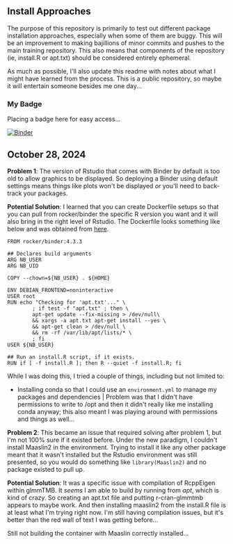 ## Install Approaches

The purpose of this repository is primarily to test out different package installation approaches, especially when some of them are buggy. This will be an improvement to making bajillions of minor commits and pushes to the main training repository. This also means that components of the repository (ie, install.R or apt.txt) should be considered entirely ephemeral.

As much as possible, I'll also update this readme with notes about what I might have learned from the process. This is a public repository, so maybe it will entertain someone besides me one day...

### My Badge

Placing a badge here for easy access...

[![Binder](https://mybinder.org/badge_logo.svg)](https://mybinder.org/v2/gh/ktmbiome-niaid/install-approaches/HEAD?urlpath=rstudio)

## October 28, 2024

**Problem 1**: The version of Rstudio that comes with Binder by default is too old to allow graphics to be displayed. So deploying a Binder using default settings means things like plots won't be displayed *or* you'll need to back-track your packages.

**Potential Solution**: I learned that you can create Dockerfile setups so that you can pull from rocker/binder the specific R version you want and it will also bring in the right level of Rstudio. The Dockerfile looks something like below and was obtained from [here](https://github.com/yuvipanda/rstudio-binder-template).

```
FROM rocker/binder:4.3.3

## Declares build arguments
ARG NB_USER
ARG NB_UID

COPY --chown=${NB_USER} . ${HOME}

ENV DEBIAN_FRONTEND=noninteractive
USER root
RUN echo "Checking for 'apt.txt'..." \
        ; if test -f "apt.txt" ; then \
        apt-get update --fix-missing > /dev/null\
        && xargs -a apt.txt apt-get install --yes \
        && apt-get clean > /dev/null \
        && rm -rf /var/lib/apt/lists/* \
        ; fi
USER ${NB_USER}

## Run an install.R script, if it exists.
RUN if [ -f install.R ]; then R --quiet -f install.R; fi
```

While I was doing this, I tried a couple of things, including but not limited to:

- Installing conda so that I could use an `environment.yml` to manage my packages and dependencies | Problem was that I didn't have permissions to write to /opt and then it didn't really like me installing conda anyway; this also meant I was playing around with permissions and things as well...

**Problem 2**: This became an issue that required solving after problem 1, but I'm not 100% sure if it existed before. Under the new paradigm, I couldn't install Maaslin2 in the environment. Trying to install it like any other package meant that it wasn't installed but the Rstudio environment was still presented, so you would do something like `library(Maaslin2)` and no package existed to pull up. 

**Potential Solution**: It was a specific issue with compilation of RcppEigen within glmmTMB. It *seems* I am able to build by running from *apt*, which is kind of crazy. So creating an apt.txt file and putting r-cran-glmmtmb appears to maybe work. And then installing maaslin2 from the install.R file is at least what I'm trying right now. I'm still having compilation issues, but it's better than the red wall of text I was getting before...

Still not building the container with Maaslin correctly installed...
